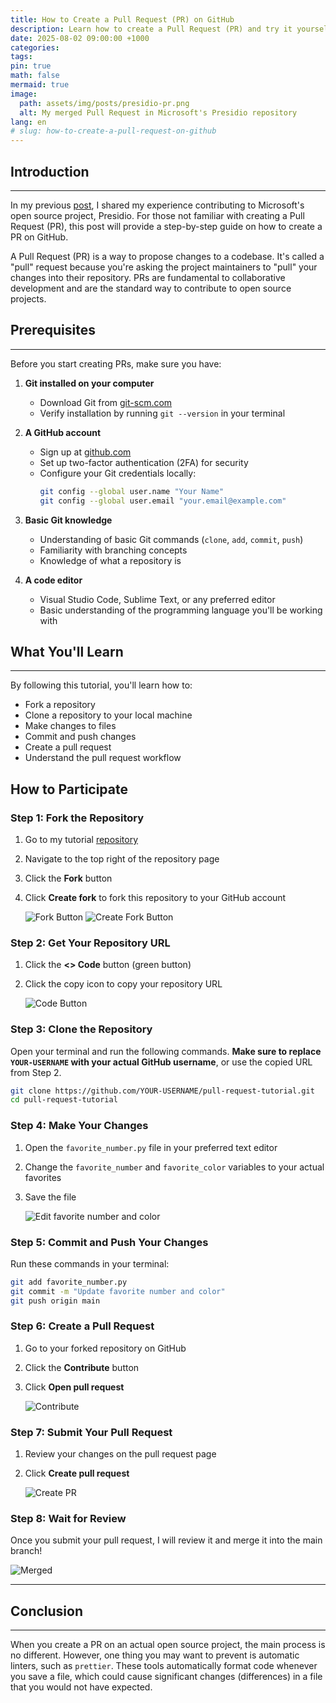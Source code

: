 ```yaml
---
title: How to Create a Pull Request (PR) on GitHub
description: Learn how to create a Pull Request (PR) and try it yourself
date: 2025-08-02 09:00:00 +1000
categories:
tags:
pin: true
math: false
mermaid: true
image:
  path: assets/img/posts/presidio-pr.png
  alt: My merged Pull Request in Microsoft's Presidio repository
lang: en
# slug: how-to-create-a-pull-request-on-github
---
```


## Introduction

---

In my previous [post](https://siwoo-jung.github.io/posts/how-to-contribute-to-open-source-projects), I shared my experience contributing to Microsoft's open source project, Presidio. For those not familiar with creating a Pull Request (PR), this post will provide a step-by-step guide on how to create a PR on GitHub.

A Pull Request (PR) is a way to propose changes to a codebase. It's called a "pull" request because you're asking the project maintainers to "pull" your changes into their repository. PRs are fundamental to collaborative development and are the standard way to contribute to open source projects.

## Prerequisites

---

Before you start creating PRs, make sure you have:

1. **Git installed on your computer**
   - Download Git from [git-scm.com](https://git-scm.com/downloads)
   - Verify installation by running `git --version` in your terminal

2. **A GitHub account**
   - Sign up at [github.com](https://github.com)
   - Set up two-factor authentication (2FA) for security
   - Configure your Git credentials locally:
     ```bash
     git config --global user.name "Your Name"
     git config --global user.email "your.email@example.com"
     ```

3. **Basic Git knowledge**
   - Understanding of basic Git commands (`clone`, `add`, `commit`, `push`)
   - Familiarity with branching concepts
   - Knowledge of what a repository is

4. **A code editor**
   - Visual Studio Code, Sublime Text, or any preferred editor
   - Basic understanding of the programming language you'll be working with

## What You'll Learn

---

By following this tutorial, you'll learn how to:
- Fork a repository
- Clone a repository to your local machine
- Make changes to files
- Commit and push changes
- Create a pull request
- Understand the pull request workflow

## How to Participate

### Step 1: Fork the Repository

1. Go to my tutorial [repository](https://github.com/siwoo-jung/pull-request-tutorial)
2. Navigate to the top right of the repository page
3. Click the **Fork** button
4. Click **Create fork** to fork this repository to your GitHub account

   ![Fork Button](./assets/img/posts/pr-tutorial-1.png)
   ![Create Fork Button](./assets/img/posts/pr-tutorial-2.png)

### Step 2: Get Your Repository URL

1. Click the **<> Code** button (green button)
2. Click the copy icon to copy your repository URL

   ![Code Button](./assets/img/posts/pr-tutorial-3.png)

### Step 3: Clone the Repository

Open your terminal and run the following commands. **Make sure to replace `YOUR-USERNAME` with your actual GitHub username**, or use the copied URL from Step 2.

```bash
git clone https://github.com/YOUR-USERNAME/pull-request-tutorial.git
cd pull-request-tutorial
```

### Step 4: Make Your Changes

1. Open the `favorite_number.py` file in your preferred text editor
2. Change the `favorite_number` and `favorite_color` variables to your actual favorites
3. Save the file

   ![Edit favorite number and color](./assets/img/posts/pr-tutorial-4.png)

### Step 5: Commit and Push Your Changes

Run these commands in your terminal:

```bash
git add favorite_number.py
git commit -m "Update favorite number and color"
git push origin main
```

### Step 6: Create a Pull Request

1. Go to your forked repository on GitHub
2. Click the **Contribute** button
3. Click **Open pull request**

   ![Contribute](./assets/img/posts/pr-tutorial-5.png)

### Step 7: Submit Your Pull Request

1. Review your changes on the pull request page
2. Click **Create pull request**

   ![Create PR](./assets/img/posts/pr-tutorial-6.png)

### Step 8: Wait for Review

Once you submit your pull request, I will review it and merge it into the main branch!

![Merged](./assets/img/posts/pr-tutorial-7.png)

---

## Conclusion

---

When you create a PR on an actual open source project, the main process is no different. However, one thing you may want to prevent is automatic linters, such as `prettier`. These tools automatically format code whenever you save a file, which could cause significant changes (differences) in a file that you would not have expected. 